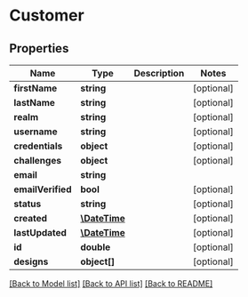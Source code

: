 # Customer

## Properties
Name | Type | Description | Notes
------------ | ------------- | ------------- | -------------
**firstName** | **string** |  | [optional] 
**lastName** | **string** |  | [optional] 
**realm** | **string** |  | [optional] 
**username** | **string** |  | [optional] 
**credentials** | **object** |  | [optional] 
**challenges** | **object** |  | [optional] 
**email** | **string** |  | 
**emailVerified** | **bool** |  | [optional] 
**status** | **string** |  | [optional] 
**created** | [**\DateTime**](\DateTime.md) |  | [optional] 
**lastUpdated** | [**\DateTime**](\DateTime.md) |  | [optional] 
**id** | **double** |  | [optional] 
**designs** | **object[]** |  | [optional] 

[[Back to Model list]](../README.md#documentation-for-models) [[Back to API list]](../README.md#documentation-for-api-endpoints) [[Back to README]](../README.md)


